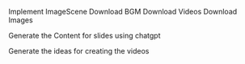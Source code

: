 Implement ImageScene
Download BGM
Download Videos
Download Images

Generate the Content for slides using chatgpt

Generate the ideas for creating the videos

